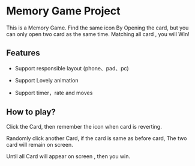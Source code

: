 # Memory Game Project

This is a Memory Game. Find the same icon By Opening the card, but you can only open two card as the same time. Matching all card , you will Win!

## Features

* Support responsible layout (phone、pad、pc)

* Support Lovely animation

* Support timer，rate and moves

## How to play?

Click the Card, then remember the icon when card is reverting.

Randomly click another Card, if the card is same as before card, The two card will remain on screen.

Until all Card will appear on screen , then you win.


